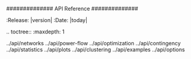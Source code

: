 ##############
API Reference
##############

:Release: |version|
:Date: |today|


.. toctree::
   :maxdepth: 1

   ../api/networks
   ../api/power-flow
   ../api/optimization
   ../api/contingency
   ../api/statistics
   ../api/plots
   ../api/clustering
   ../api/examples
   ../api/options
   

